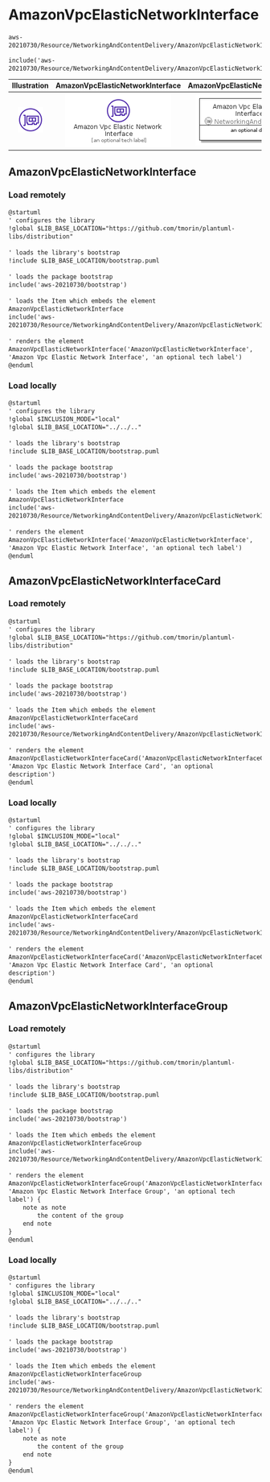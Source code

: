 # AmazonVpcElasticNetworkInterface


```text
aws-20210730/Resource/NetworkingAndContentDelivery/AmazonVpcElasticNetworkInterface
```

```text
include('aws-20210730/Resource/NetworkingAndContentDelivery/AmazonVpcElasticNetworkInterface')
```



| Illustration | AmazonVpcElasticNetworkInterface | AmazonVpcElasticNetworkInterfaceCard | AmazonVpcElasticNetworkInterfaceGroup |
| :---: | :---: | :---: | :---: |
| ![illustration for Illustration](../../../aws-20210730/Resource/NetworkingAndContentDelivery/AmazonVpcElasticNetworkInterface.png) | ![illustration for AmazonVpcElasticNetworkInterface](../../../aws-20210730/Resource/NetworkingAndContentDelivery/AmazonVpcElasticNetworkInterface.Local.png) | ![illustration for AmazonVpcElasticNetworkInterfaceCard](../../../aws-20210730/Resource/NetworkingAndContentDelivery/AmazonVpcElasticNetworkInterfaceCard.Local.png) | ![illustration for AmazonVpcElasticNetworkInterfaceGroup](../../../aws-20210730/Resource/NetworkingAndContentDelivery/AmazonVpcElasticNetworkInterfaceGroup.Local.png) |




## AmazonVpcElasticNetworkInterface

### Load remotely
```plantuml
@startuml
' configures the library
!global $LIB_BASE_LOCATION="https://github.com/tmorin/plantuml-libs/distribution"

' loads the library's bootstrap
!include $LIB_BASE_LOCATION/bootstrap.puml

' loads the package bootstrap
include('aws-20210730/bootstrap')

' loads the Item which embeds the element AmazonVpcElasticNetworkInterface
include('aws-20210730/Resource/NetworkingAndContentDelivery/AmazonVpcElasticNetworkInterface')

' renders the element
AmazonVpcElasticNetworkInterface('AmazonVpcElasticNetworkInterface', 'Amazon Vpc Elastic Network Interface', 'an optional tech label')
@enduml
```

### Load locally
```plantuml
@startuml
' configures the library
!global $INCLUSION_MODE="local"
!global $LIB_BASE_LOCATION="../../.."

' loads the library's bootstrap
!include $LIB_BASE_LOCATION/bootstrap.puml

' loads the package bootstrap
include('aws-20210730/bootstrap')

' loads the Item which embeds the element AmazonVpcElasticNetworkInterface
include('aws-20210730/Resource/NetworkingAndContentDelivery/AmazonVpcElasticNetworkInterface')

' renders the element
AmazonVpcElasticNetworkInterface('AmazonVpcElasticNetworkInterface', 'Amazon Vpc Elastic Network Interface', 'an optional tech label')
@enduml
```

## AmazonVpcElasticNetworkInterfaceCard

### Load remotely
```plantuml
@startuml
' configures the library
!global $LIB_BASE_LOCATION="https://github.com/tmorin/plantuml-libs/distribution"

' loads the library's bootstrap
!include $LIB_BASE_LOCATION/bootstrap.puml

' loads the package bootstrap
include('aws-20210730/bootstrap')

' loads the Item which embeds the element AmazonVpcElasticNetworkInterfaceCard
include('aws-20210730/Resource/NetworkingAndContentDelivery/AmazonVpcElasticNetworkInterface')

' renders the element
AmazonVpcElasticNetworkInterfaceCard('AmazonVpcElasticNetworkInterfaceCard', 'Amazon Vpc Elastic Network Interface Card', 'an optional description')
@enduml
```

### Load locally
```plantuml
@startuml
' configures the library
!global $INCLUSION_MODE="local"
!global $LIB_BASE_LOCATION="../../.."

' loads the library's bootstrap
!include $LIB_BASE_LOCATION/bootstrap.puml

' loads the package bootstrap
include('aws-20210730/bootstrap')

' loads the Item which embeds the element AmazonVpcElasticNetworkInterfaceCard
include('aws-20210730/Resource/NetworkingAndContentDelivery/AmazonVpcElasticNetworkInterface')

' renders the element
AmazonVpcElasticNetworkInterfaceCard('AmazonVpcElasticNetworkInterfaceCard', 'Amazon Vpc Elastic Network Interface Card', 'an optional description')
@enduml
```

## AmazonVpcElasticNetworkInterfaceGroup

### Load remotely
```plantuml
@startuml
' configures the library
!global $LIB_BASE_LOCATION="https://github.com/tmorin/plantuml-libs/distribution"

' loads the library's bootstrap
!include $LIB_BASE_LOCATION/bootstrap.puml

' loads the package bootstrap
include('aws-20210730/bootstrap')

' loads the Item which embeds the element AmazonVpcElasticNetworkInterfaceGroup
include('aws-20210730/Resource/NetworkingAndContentDelivery/AmazonVpcElasticNetworkInterface')

' renders the element
AmazonVpcElasticNetworkInterfaceGroup('AmazonVpcElasticNetworkInterfaceGroup', 'Amazon Vpc Elastic Network Interface Group', 'an optional tech label') {
    note as note
        the content of the group
    end note
}
@enduml
```

### Load locally
```plantuml
@startuml
' configures the library
!global $INCLUSION_MODE="local"
!global $LIB_BASE_LOCATION="../../.."

' loads the library's bootstrap
!include $LIB_BASE_LOCATION/bootstrap.puml

' loads the package bootstrap
include('aws-20210730/bootstrap')

' loads the Item which embeds the element AmazonVpcElasticNetworkInterfaceGroup
include('aws-20210730/Resource/NetworkingAndContentDelivery/AmazonVpcElasticNetworkInterface')

' renders the element
AmazonVpcElasticNetworkInterfaceGroup('AmazonVpcElasticNetworkInterfaceGroup', 'Amazon Vpc Elastic Network Interface Group', 'an optional tech label') {
    note as note
        the content of the group
    end note
}
@enduml
```

